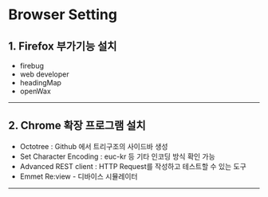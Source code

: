 # Browser Setting


## 1. Firefox 부가기능 설치
- firebug
- web developer
- headingMap
- openWax


---



## 2. Chrome 확장 프로그램 설치

* Octotree : Github 에서 트리구조의 사이드바 생성
* Set Character Encoding : euc-kr 등 기타 인코딩 방식 확인 가능
* Advanced REST client : HTTP Request를 작성하고 테스트할 수 있는 도구
* Emmet Re:view - 디바이스 시뮬레이터




---

